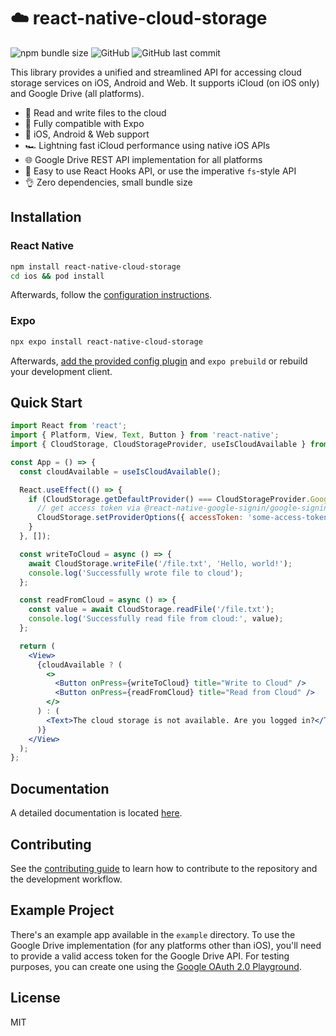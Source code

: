# ☁️ react-native-cloud-storage

![npm bundle size](https://img.shields.io/bundlephobia/min/react-native-cloud-storage?style=flat-square) ![GitHub](https://img.shields.io/github/license/kuatsu/react-native-cloud-storage?style=flat-square) ![GitHub last commit](https://img.shields.io/github/last-commit/kuatsu/react-native-cloud-storage?style=flat-square)

This library provides a unified and streamlined API for accessing cloud storage services on iOS, Android and Web. It supports iCloud (on iOS only) and Google Drive (all platforms).

- 💾 Read and write files to the cloud
- 🧪 Fully compatible with Expo
- 📱 iOS, Android & Web support
- 🏎️ Lightning fast iCloud performance using native iOS APIs
- 🌐 Google Drive REST API implementation for all platforms
- 🧬 Easy to use React Hooks API, or use the imperative `fs`-style API
- 👌 Zero dependencies, small bundle size

## Installation

### React Native

```sh
npm install react-native-cloud-storage
cd ios && pod install
```

Afterwards, follow the [configuration instructions](https://react-native-cloud-storage.oss.kuatsu.de/docs/installation/react-native).

### Expo

```sh
npx expo install react-native-cloud-storage
```

Afterwards, [add the provided config plugin](https://react-native-cloud-storage.oss.kuatsu.de/docs/installation/expo) and `expo prebuild` or rebuild your development client.

## Quick Start

```jsx
import React from 'react';
import { Platform, View, Text, Button } from 'react-native';
import { CloudStorage, CloudStorageProvider, useIsCloudAvailable } from 'react-native-cloud-storage';

const App = () => {
  const cloudAvailable = useIsCloudAvailable();

  React.useEffect(() => {
    if (CloudStorage.getDefaultProvider() === CloudStorageProvider.GoogleDrive) {
      // get access token via @react-native-google-signin/google-signin or similar
      CloudStorage.setProviderOptions({ accessToken: 'some-access-token' });
    }
  }, []);

  const writeToCloud = async () => {
    await CloudStorage.writeFile('/file.txt', 'Hello, world!');
    console.log('Successfully wrote file to cloud');
  };

  const readFromCloud = async () => {
    const value = await CloudStorage.readFile('/file.txt');
    console.log('Successfully read file from cloud:', value);
  };

  return (
    <View>
      {cloudAvailable ? (
        <>
          <Button onPress={writeToCloud} title="Write to Cloud" />
          <Button onPress={readFromCloud} title="Read from Cloud" />
        </>
      ) : (
        <Text>The cloud storage is not available. Are you logged in?</Text>
      )}
    </View>
  );
};
```

## Documentation

A detailed documentation is located [here](https://react-native-cloud-storage.oss.kuatsu.de/docs/intro).

## Contributing

See the [contributing guide](CONTRIBUTING.md) to learn how to contribute to the repository and the development workflow.

## Example Project

There's an example app available in the `example` directory. To use the Google Drive implementation (for any platforms other than iOS), you'll need to provide a valid access token for the Google Drive API. For testing purposes, you can create one using the [Google OAuth 2.0 Playground](https://developers.google.com/oauthplayground).

## License

MIT
